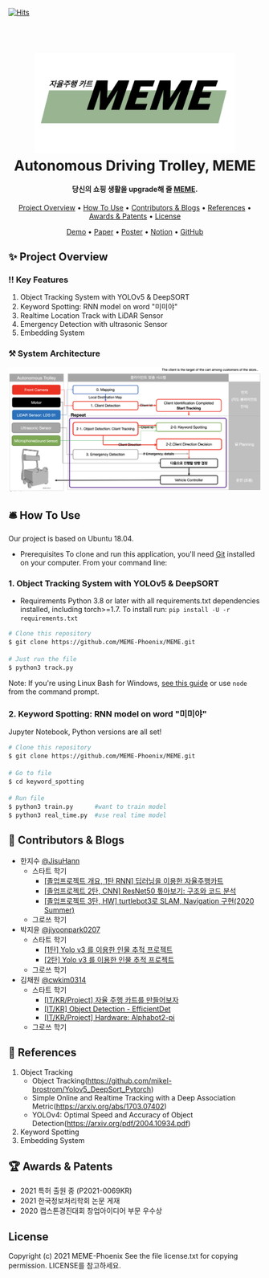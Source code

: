 [![Hits](https://hits.seeyoufarm.com/api/count/incr/badge.svg?url=https%3A%2F%2Fgithub.com%2FMEME-Phoenix%2FMEME&count_bg=%2379C83D&title_bg=%23555555&icon=&icon_color=%23E7E7E7&title=hits&edge_flat=false)](https://hits.seeyoufarm.com)

<h1 align="center">
  <br>
  <a href="http://www.amitmerchant.com/electron-markdownify"><img src="./logo.png" alt="Markdownify" width="400"></a>
  <br>
  Autonomous Driving Trolley, MEME
  <br>
</h1>

<h4 align="center">당신의 쇼핑 생활을 upgrade해 줄 <a href="https://www.notion.so/Autonomous-Driving-Trolley-MEME-01fdd602990b4baa9b603d419a1479bb" target="_blank">MEME</a>.</h4>

<p align="center">
  <a href="#overview">Project Overview</a> •
  <a href="#use">How To Use</a> •
  <a href="#who">Contributors & Blogs</a> •
  <a href="#ref">References</a> •
  <a href="#sang">Awards & Patents</a> •
  <a href="#lics">License</a> 
</p>

<p align="center">
  <a href="https://youtu.be/IFA_xfMm73E">Demo</a> •
  <a href="https://drive.google.com/file/d/1sCxK6VSaGHfekCug8bh8UokbR4JPQqiN/view?usp=sharing">Paper</a> •
  <a href="">Poster</a> •
  <a href="https://bit.ly/3lN3iEF">Notion</a> •
  <a href="https://github.com/MEME-Phoenix">GitHub</a>
</p>
<div id = "overview">

## ✨ Project Overview

### ‼️ Key Features

1. Object Tracking System with YOLOv5 & DeepSORT
2. Keyword Spotting: RNN model on word "미미야"
3. Realtime Location Track with LiDAR Sensor
4. Emergency Detection with ultrasonic Sensor
5. Embedding System

### ⚒️ System Architecture

<p align="center" >
<img src="./system_architecture_eng.png" alt="Markdownify" width="800" >
</p>
</div>

<div id = "use">

## 🛎️ How To Use

Our project is based on Ubuntu 18.04.

- Prerequisites
  To clone and run this application, you'll need [Git](https://git-scm.com) installed on your computer. From your command line:

### 1. Object Tracking System with YOLOv5 & DeepSORT

- Requirements
  Python 3.8 or later with all requirements.txt dependencies installed, including torch>=1.7. To install run:
  `pip install -U -r requirements.txt`

```bash
# Clone this repository
$ git clone https://github.com/MEME-Phoenix/MEME.git

# Just run the file
$ python3 track.py
```

Note: If you're using Linux Bash for Windows, [see this guide](https://www.howtogeek.com/261575/how-to-run-graphical-linux-desktop-applications-from-windows-10s-bash-shell/) or use `node` from the command prompt.

### 2. Keyword Spotting: RNN model on word "미미야"

Jupyter Notebook, Python versions are all set!

```bash
# Clone this repository
$ git clone https://github.com/MEME-Phoenix/MEME.git

# Go to file
$ cd keyword_spotting

# Run file
$ python3 train.py      #want to train model
$ python3 real_time.py  #use real time model
```
</div>

<div id = "who">

## 👥 Contributors & Blogs

- 한지수 [@JisuHann](https://github.com/JisuHann)
  - 스타트 학기
    - [[졸업프로젝트 개요, 1탄 RNN] 딥러닝을 이용한 자율주행카트](https://jisuhan.tistory.com/entry/졸업프로젝트딥러닝을-이용한-자율주행카트)
    - [[졸업프로젝트 2탄, CNN] ResNet50 톺아보기: 구조와 코드 분석](https://jisuhan.tistory.com/entry/CNN-ResNet50-톺아보기-구조와-코드-분석)
    - [[졸업프로젝트 3탄, HW] turtlebot3로 SLAM, Navigation 구현(2020 Summer)](https://jisuhan.tistory.com/entry/turtlebot3로-SLAM-Navigation-구현하기)
  - 그로쓰 학기
- 박지윤 [@jiyoonpark0207](https://github.com/jiyoonpark0207)
  - 스타트 학기
    - [[1탄] Yolo v3 를 이용한 인물 추적 프로젝트](https://yumissfortune.tistory.com/4)
    - [[2탄] Yolo v3 를 이용한 인물 추적 프로젝트](https://yumissfortune.tistory.com/5)
  - 그로쓰 학기
- 김채원 [@cwkim0314](https://github.com/cwkim0314)
  - 스타트 학기
    - [[IT/KR/Project] 자율 주행 카트를 만들어보자](https://blog.naver.com/cwkim0314/222156573981)
    - [[IT/KR] Object Detection - EfficientDet](https://blog.naver.com/cwkim0314/222156584109)
    - [[IT/KR/Project] Hardware: Alphabot2-pi](https://blog.naver.com/cwkim0314/222167401417)
  - 그로쓰 학기
</div>

<div id = "ref">

## 🔭 References

1. Object Tracking
   - Object Tracking(https://github.com/mikel-brostrom/Yolov5_DeepSort_Pytorch)
   - Simple Online and Realtime Tracking with a Deep Association Metric(https://arxiv.org/abs/1703.07402)
   - YOLOv4: Optimal Speed and Accuracy of Object Detection(https://arxiv.org/pdf/2004.10934.pdf)
2. Keyword Spotting
3. Embedding System

</div>

<div id = "sang">

## 🏆 Awards & Patents
- 2021 특허 출원 중 (P2021-0069KR)
- 2021 한국정보처리학회 논문 게재
- 2020 캡스톤경진대회 창업아이디어 부문 우수상

</div>

<div id = "lic">

## License

Copyright (c) 2021 MEME-Phoenix See the file license.txt for copying permission. LICENSE를 참고하세요.
</div>
